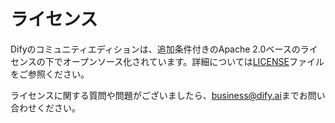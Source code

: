 # ライセンス

Difyのコミュニティエディションは、追加条件付きのApache 2.0ベースのライセンスの下でオープンソース化されています。詳細については[LICENSE](https://github.com/langgenius/dify-docs/blob/main/LICENSE)ファイルをご参照ください。

ライセンスに関する質問や問題がございましたら、[business@dify.ai](mailto:business@dify.ai)までお問い合わせください。